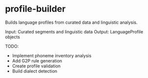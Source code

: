# profile-builder

Builds language profiles from curated data and linguistic analysis.

Input: Curated segments and linguistic data
Output: LanguageProfile objects

TODO:
- Implement phoneme inventory analysis
- Add G2P rule generation
- Create profile validation
- Build dialect detection

